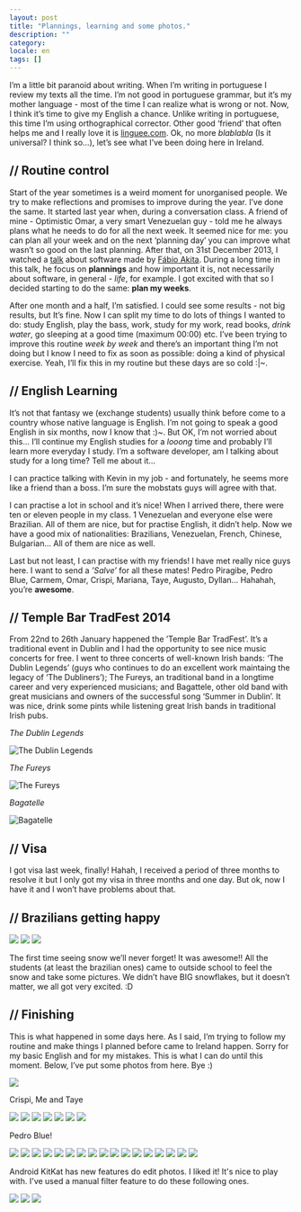 ```yaml
---
layout: post
title: "Plannings, learning and some photos."
description: ""
category: 
locale: en
tags: []
---
```


I’m a little bit paranoid about writing. When I’m writing in portuguese I review my texts all the time. I’m not good in portuguese grammar, but it’s my mother language - most of the time I can realize what is wrong or not.
Now, I think it’s time to give my English a chance. Unlike writing in portuguese, this time I’m using orthographical corrector. Other good ‘friend’ that often helps me and I really love it is <a href="http://linguee.com.br">linguee.com</a>. Ok, no more <i>blablabla</i> (Is it universal? I think so…), let’s see what I’ve been doing here in Ireland.

## // Routine control

Start of the year sometimes is a weird moment for unorganised people. We try to make reflections and promises to improve during the year. I’ve done the same. It started last year when, during a conversation class. A friend of mine - Optimistic Omar, a very smart Venezuelan guy - told me he always plans what he needs to do for all the next week. It seemed nice for me: you can plan all your week and on the next ‘planning day’ you can improve what wasn’t so good on the last planning. After that, on 31st December 2013, I watched a <a href="https://www.eventials.com/locaweb/startups-software/">talk</a> about software made by <a href="https://twitter.com/AkitaOnRails">Fábio Akita</a>. During a long time in this talk, he focus on **plannings** and how important it is, not necessarily about software, in general - *life*, for example. I got excited with that so I decided starting to do the same: **plan my weeks**.

After one month and a half, I’m satisfied. I could see some results - not big results, but It’s fine. Now I can  split my time to do lots of things I wanted to do: study English, play the bass, work, study for my work, read books, *drink water*, go sleeping at a good time (maximum 00:00) etc. I’ve been trying to improve this routine *week by week* and there’s an important thing I’m not doing but I know I need to fix as soon as possible: doing a kind of physical exercise. Yeah, I’ll fix this in my routine but these days are so cold <span class="eyes">:</span><span class="tong">|</span><span class="beard">~</span>.

## // English Learning

It’s not that fantasy we (exchange students) usually think before come to a country whose native language is English. I’m not going to speak a good English in six months, now I know that <span class="eyes">:</span><span class="tong">)</span><span class="beard">~</span>. But OK, I’m not worried about this… I’ll continue my English studies for a *looong* time and probably I’ll learn more everyday I study. I’m a software developer, am I talking about study for a long time? Tell me about it…

I can practice talking with Kevin in my job - and fortunately, he seems more like a friend than a boss. I’m sure the mobstats guys will agree with that.

I can practise a lot in school and it’s nice! When I arrived there, there were ten or eleven people in my class. 1 Venezuelan and everyone else were Brazilian. All of them are nice, but for practise English, it didn’t help. Now we have a good mix of nationalities: Brazilians, Venezuelan, French, Chinese, Bulgarian… All of them are nice as well.

Last but not least, I can practise with my friends! I have met really nice guys here. I want to send a <i>’Salve’</i> for all these mates! Pedro Piragibe, Pedro Blue, Carmem, Omar, Crispi, Mariana, Taye, Augusto, Dyllan… Hahahah, you’re **awesome**.

## // Temple Bar TradFest 2014

From 22nd to 26th January happened the ’Temple Bar TradFest’. It’s a traditional event in Dublin and I had the opportunity to see nice music concerts for free. I went to three concerts of well-known Irish bands: ‘The Dublin Legends’ (guys who continues to do an excellent work maintaing the legacy of ‘The Dubliners’); The Fureys, an traditional band in a longtime career and very experienced musicians; and Bagattele, other old band with great musicians and owners of the successful song ‘Summer in Dublin’. It was nice, drink some pints while listening great Irish bands in traditional Irish pubs.

<i>The Dublin Legends</i>

<img src="../images/2014-02-16/41-templebartrad.jpg" class="post-img" alt="The Dublin Legends" >

<i>The Fureys</i>

<img src="../images/2014-02-16/40-templebartrad.jpg" class="post-img" alt="The Fureys">

<i>Bagatelle</i>

<img src="../images/2014-02-16/42-templebartrad.jpg" class="post-img" alt="Bagatelle">

## // Visa

I got visa last week, finally! Hahah, I received a period of three months to resolve it but I only got my visa in three months and one day. But ok, now I have it and I won’t have problems about that.

## // Brazilians getting happy

<img src="../images/2014-02-16/51-snow.jpg" class="post-img">
<img src="../images/2014-02-16/50-snow.jpg" class="post-img">
<img src="../images/2014-02-16/52-snow.jpg" class="post-img">

The first time seeing snow we’ll never forget! It was awesome!! All the students (at least the brazilian ones) came to outside school to feel the snow and take some pictures. We didn’t have BIG snowflakes, but it doesn’t matter, we all got very excited. :D

## // Finishing

This is what happened in some days here. As I said, I’m trying to follow my routine and make things I planned before came to Ireland happen. Sorry for my basic English and for my mistakes. This is what I can do until this moment. Below, I’ve put some photos from here. Bye <span class="eyes">:</span><span class="tong">)</span>

<img src="../images/2014-02-16/1-war-memorial.jpg" class="post-img">

Crispi, Me and Taye

<img src="../images/2014-02-16/2-crispi-arthur-taye.jpg" class="post-img">
<img src="../images/2014-02-16/3-arthur-war-memorial.jpg" class="post-img">
<img src="../images/2014-02-16/4-war-memorial.jpg" class="post-img">
<img src="../images/2014-02-16/5-war-memorial.jpg" class="post-img">
<img src="../images/2014-02-16/5-phoenix-monument.jpg" class="post-img">
<img src="../images/2014-02-16/5-crispi-and-taye-having-fun.jpg" class="post-img">
<img src="../images/2014-02-16/6-arthur-and-taye-phoenix.jpg" class="post-img">

Pedro Blue!

<img src="../images/2014-02-16/7-arthur-and-pedro.jpg" class="post-img">
<img src="../images/2014-02-16/8-daily-routine.jpg" class="post-img">
<img src="../images/2014-02-16/9-ssd.jpg" class="post-img">
<img src="../images/2014-02-16/10-ssd.jpg" class="post-img">
<img src="../images/2014-02-16/20-clondalkin.jpg" class="post-img">
<img src="../images/2014-02-16/21-clondalkin.jpg" class="post-img">
<img src="../images/2014-02-16/22-clondalkin.jpg" class="post-img">
<img src="../images/2014-02-16/23-clondalkin.jpg" class="post-img">
<img src="../images/2014-02-16/24-clondalkin.jpg" class="post-img">
<img src="../images/2014-02-16/30-dublin-city-centre.jpg" class="post-img">
<img src="../images/2014-02-16/31-dublin-city-centre.jpg" class="post-img">
<img src="../images/2014-02-16/32-dublin-city-centre.jpg" class="post-img">
<img src="../images/2014-02-16/33-dublin-city-centre.jpg" class="post-img">
<img src="../images/2014-02-16/34-dublin-city-centre.jpg" class="post-img">
<img src="../images/2014-02-16/35-dublin-city-centre.jpg" class="post-img">
<img src="../images/2014-02-16/36-dublin-city-centre.jpg" class="post-img">
<img src="../images/2014-02-16/37-dublin-city-centre.jpg" class="post-img">

Android KitKat has new features do edit photos. I liked it! It's nice to play with. I've used a manual filter feature to do these following ones.

<img src="../images/2014-02-16/70-dublin-effects.jpg" class="post-img">
<img src="../images/2014-02-16/71-dublin-effects.jpg" class="post-img">
<img src="../images/2014-02-16/72-dublin-effects.jpg" class="post-img">
